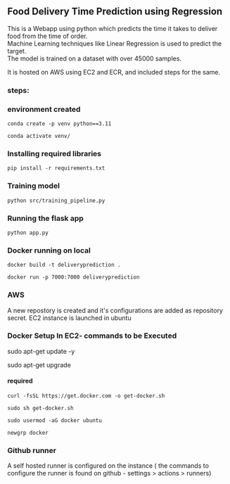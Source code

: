 ## Food Delivery Time Prediction using Regression
This is a Webapp using python which predicts the time it takes to deliver food from the time of order.  
Machine Learning techniques like Linear Regression is used to predict the target.  
The model is trained on a dataset with over 45000 samples.  

It is hosted on AWS using EC2 and ECR, and included steps for the same.

### steps:
### environment created
```
conda create -p venv python==3.11

conda activate venv/
```

### Installing required libraries
```
pip install -r requirements.txt
```

### Training model
```
python src/training_pipeline.py
```

### Running the flask app
```
python app.py
```

### Docker running on local
```
docker build -t deliveryprediction .

docker run -p 7000:7000 deliveryprediction
```
### AWS
A new repostory is created and it's configurations are added as repository secret.
EC2 instance is launched in ubuntu

### Docker Setup In EC2- commands to be Executed
sudo apt-get update -y

sudo apt-get upgrade

#### required
```
curl -fsSL https://get.docker.com -o get-docker.sh

sudo sh get-docker.sh

sudo usermod -aG docker ubuntu

newgrp docker
```

### Github runner
A self hosted runner is configured on the instance
( the commands to configure the runner is found on github - settings > actions > runners)